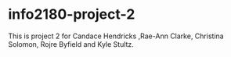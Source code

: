 # info2180-project-2

This is project 2 for Candace Hendricks ,Rae-Ann Clarke, Christina Solomon, Rojre Byfield and Kyle Stultz.
